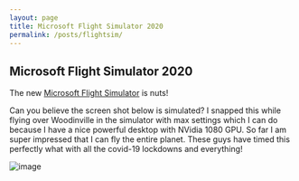 ```yaml
---
layout: page
title: Microsoft Flight Simulator 2020
permalink: /posts/flightsim/
---
```


## Microsoft Flight Simulator 2020

The new [Microsoft Flight Simulator](https://www.flightsimulator.com/) is nuts!

Can you believe the screen shot below is simulated?  I snapped this while flying over Woodinville
in the simulator with max settings which I can do because I have a nice powerful desktop with
NVidia 1080 GPU.  So far I am super impressed that I can fly the entire planet.  These guys
have timed this perfectly what with all the covid-19 lockdowns and everything!

![image](\woodinville.png)
